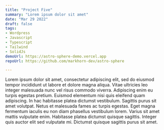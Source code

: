 ```yaml
---
title: "Project Five"
summary: "Lorem ipsum dolor sit amet"
date: "Mar 29 2022"
draft: false
tags:
- Wordpress
- Javascript
- Typescript
- Tailwind
- SolidJs
demoUrl: https://astro-sphere-demo.vercel.app
repoUrl: https://github.com/markhorn-dev/astro-sphere

---
```


Lorem ipsum dolor sit amet, consectetur adipiscing elit, sed do eiusmod tempor incididunt ut labore et dolore magna aliqua. Vitae ultricies leo integer malesuada nunc vel risus commodo viverra. Adipiscing enim eu turpis egestas pretium. Euismod elementum nisi quis eleifend quam adipiscing. In hac habitasse platea dictumst vestibulum. Sagittis purus sit amet volutpat. Netus et malesuada fames ac turpis egestas. Eget magna fermentum iaculis eu non diam phasellus vestibulum lorem. Varius sit amet mattis vulputate enim. Habitasse platea dictumst quisque sagittis. Integer quis auctor elit sed vulputate mi. Dictumst quisque sagittis purus sit amet.
